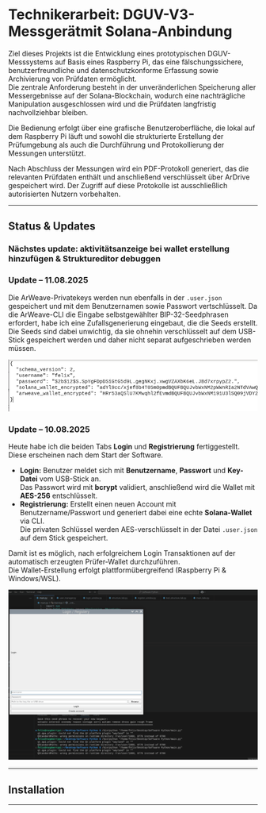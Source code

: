 #  Technikerarbeit: DGUV-V3-Messgerätmit Solana-Anbindung

Ziel dieses Projekts ist die Entwicklung eines prototypischen DGUV-Messsystems auf Basis eines Raspberry Pi, das eine fälschungssichere, benutzerfreundliche und datenschutzkonforme Erfassung sowie Archivierung von Prüfdaten ermöglicht.  
Die zentrale Anforderung besteht in der unveränderlichen Speicherung aller Messergebnisse auf der Solana-Blockchain, wodurch eine nachträgliche Manipulation ausgeschlossen wird und die Prüfdaten langfristig nachvollziehbar bleiben.

Die Bedienung erfolgt über eine grafische Benutzeroberfläche, die lokal auf dem Raspberry Pi läuft und sowohl die strukturierte Erstellung der Prüfumgebung als auch die Durchführung und Protokollierung der Messungen unterstützt.  

Nach Abschluss der Messungen wird ein PDF-Protokoll generiert, das die relevanten Prüfdaten enthält und anschließend verschlüsselt über ArDrive gespeichert wird. Der Zugriff auf diese Protokolle ist ausschließlich autorisierten Nutzern vorbehalten.  


---


##  Status & Updates

### Nächstes update: **aktivitätsanzeige bei wallet erstellung hinzufügen & Struktureditor debuggen**

### Update – 11.08.2025
Die ArWeave-Privatekeys werden nun ebenfalls in der `.user.json` gespeichert und mit dem Benutzernamen sowie Passwort vertschlüsselt. Da die ArWeave-CLI die Eingabe selbstgewählter BIP-32-Seedphrasen erfordert, habe ich eine Zufallsgenerierung eingebaut, die die Seeds erstellt. Die Seeds sind dabei unwichtig, da sie ohnehin verschlüsselt auf dem USB-Stick gespeichert werden und daher nicht separat aufgeschrieben werden müssen.

![User Jason](gifs/user%20jason%20V2.png)



### Update – 10.08.2025

Heute habe ich die beiden Tabs **Login** und **Registrierung** fertiggestellt.  
Diese erscheinen nach dem Start der Software.  

- **Login:** Benutzer meldet sich mit **Benutzername**, **Passwort** und **Key-Datei** vom USB-Stick an.  
  Das Passwort wird mit **bcrypt** validiert, anschließend wird die Wallet mit **AES-256** entschlüsselt.  
- **Registrierung:** Erstellt einen neuen Account mit Benutzername/Passwort und generiert dabei eine echte **Solana-Wallet** via CLI.  
  Die privaten Schlüssel werden AES-verschlüsselt in der Datei `.user.json` auf dem Stick gespeichert.  

Damit ist es möglich, nach erfolgreichem Login Transaktionen auf der automatisch erzeugten Prüfer-Wallet durchzuführen.  
Die Wallet-Erstellung erfolgt plattformübergreifend (Raspberry Pi & Windows/WSL).


![Login und Registrierung Demo](gifs/Sperrbildschirm.gif)



---

##  Installation 


---



